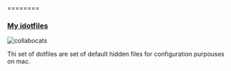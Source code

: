========

### [My idotfiles](https://github.com/kainlite/idotfiles)

![collabocats](http://octodex.github.com/images/collabocats.jpg)

Thi set of dotfiles are set of default hidden files for configuration purpouses on mac.
